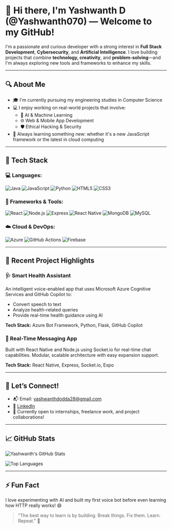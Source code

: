 # 👋 Hi there, I'm Yashwanth D (@Yashwanth070) — Welcome to my GitHub!

I'm a passionate and curious developer with a strong interest in **Full Stack Development**, **Cybersecurity**, and **Artificial Intelligence**. I love building projects that combine **technology, creativity**, and **problem-solving**—and I'm always exploring new tools and frameworks to enhance my skills.

---

## 🔍 About Me

- 🎓 I'm currently pursuing my engineering studies in Computer Science
- 💻 I enjoy working on real-world projects that involve:
  - 🧠 AI & Machine Learning
  - 🌐 Web & Mobile App Development
  - 🛡️ Ethical Hacking & Security
- 🌱 Always learning something new: whether it's a new JavaScript framework or the latest in cloud computing

---

## 🚀 Tech Stack

### 💻 Languages:
![Java](https://img.shields.io/badge/Java-%23ED8B00.svg?style=flat&logo=java&logoColor=white)
![JavaScript](https://img.shields.io/badge/JavaScript-F7DF1E?style=flat&logo=javascript&logoColor=black)
![Python](https://img.shields.io/badge/Python-3670A0?style=flat&logo=python&logoColor=ffdd54)
![HTML5](https://img.shields.io/badge/HTML5-E34F26?style=flat&logo=html5&logoColor=white)
![CSS3](https://img.shields.io/badge/CSS3-1572B6?style=flat&logo=css3&logoColor=white)

### 🧰 Frameworks & Tools:
![React](https://img.shields.io/badge/React-20232A?style=flat&logo=react&logoColor=61DAFB)
![Node.js](https://img.shields.io/badge/Node.js-43853D?style=flat&logo=node.js&logoColor=white)
![Express](https://img.shields.io/badge/Express.js-000000?style=flat&logo=express&logoColor=white)
![React Native](https://img.shields.io/badge/React_Native-20232A?style=flat&logo=react&logoColor=61DAFB)
![MongoDB](https://img.shields.io/badge/MongoDB-4EA94B?style=flat&logo=mongodb&logoColor=white)
![MySQL](https://img.shields.io/badge/MySQL-4479A1?style=flat&logo=mysql&logoColor=white)

### ☁️ Cloud & DevOps:
![Azure](https://img.shields.io/badge/Microsoft_Azure-0089D6?style=flat&logo=microsoft-azure&logoColor=white)
![GitHub Actions](https://img.shields.io/badge/GitHub_Actions-2088FF?style=flat&logo=github-actions&logoColor=white)
![Firebase](https://img.shields.io/badge/Firebase-ffca28?style=flat&logo=firebase&logoColor=black)

---

## 📱 Recent Project Highlights

### 🩺 Smart Health Assistant
An intelligent voice-enabled app that uses Microsoft Azure Cognitive Services and GitHub Copilot to:
- Convert speech to text
- Analyze health-related queries
- Provide real-time health guidance using AI

**Tech Stack:** Azure Bot Framework, Python, Flask, GitHub Copilot

### 💬 Real-Time Messaging App
Built with React Native and Node.js using Socket.io for real-time chat capabilities. Modular, scalable architecture with easy expansion support.

**Tech Stack:** React Native, Express, Socket.io, Expo

---

## 🤝 Let’s Connect!

- 📬 Email: yashwanthdodda28@gmail.com
- 🔗 [LinkedIn](www.linkedin.com/in/yashwanth-dodda-4070d) 
- 🧠 Currently open to internships, freelance work, and project collaborations!

---

## 📈 GitHub Stats

![Yashwanth's GitHub Stats](https://github-readme-stats.vercel.app/api?username=Yashwanth070&show_icons=true&theme=tokyonight)

![Top Languages](https://github-readme-stats.vercel.app/api/top-langs/?username=Yashwanth070&layout=compact&theme=tokyonight)

---

## ⚡ Fun Fact

I love experimenting with AI and built my first voice bot before even learning how HTTP really works! 😄

> "The best way to learn is by building. Break things. Fix them. Learn. Repeat." 🚀
